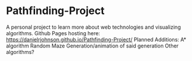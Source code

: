 # Pathfinding-Project
A personal project to learn more about web technologies and visualizing algorithms.
Github Pages hosting here: https://danielrjohnson.github.io/Pathfinding-Project/
Planned Additions:
A* algorithm
Random Maze Generation/animation of said generation
Other algorithms?
